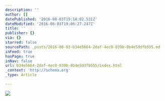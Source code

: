 ```yaml
---
description: ''
author: []
datePublished: '2016-08-03T19:18:02.531Z'
dateModified: '2016-08-03T19:06:27.247Z'
title: ''
publisher: {}
via: {}
starred: false
sourcePath: _posts/2016-08-03-b34e5664-2daf-4ec0-839b-8b4e5ddfb555.md
inFeed: true
hasPage: true
inNav: false
url: b34e5664-2daf-4ec0-839b-8b4e5ddfb555/index.html
_context: 'http://schema.org'
_type: Article

---
```

![](https://the-grid-user-content.s3-us-west-2.amazonaws.com/be14fc48-9c50-4421-8f26-d58c87ca158f.png)